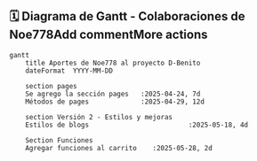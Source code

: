 ## 🗓️ Diagrama de Gantt - Colaboraciones de Noe778Add commentMore actions

```mermaid
gantt
    title Aportes de Noe778 al proyecto D-Benito
    dateFormat  YYYY-MM-DD

    section pages
    Se agrego la sección pages   :2025-04-24, 7d
    Métodos de pages             :2025-04-29, 12d

    section Versión 2 - Estilos y mejoras
    Estilos de blogs                         :2025-05-18, 4d

    Section Funciones
    Agregar funciones al carrito    :2025-05-28, 2d
